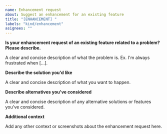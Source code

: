 ```yaml
---
name: Enhancement request
about: Suggest an enhancement for an existing feature
title: "[ENHANCEMENT] "
labels: "kind/enhancement"
asignees: ""
---
```


**Is your enhancement request of an existing feature related to a problem? Please describe.**

A clear and concise description of what the problem is. Ex. I'm always frustrated when [...].

**Describe the solution you'd like**

A clear and concise description of what you want to happen.

**Describe alternatives you've considered**

A clear and concise description of any alternative solutions or features you've considered.

**Additional context**

Add any other context or screenshots about the enhancement request here.
